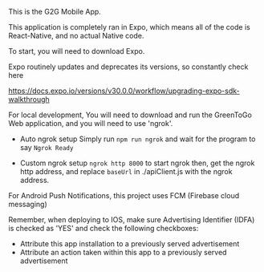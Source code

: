 This is the G2G Mobile App.

This application is completely ran in Expo, which means all of the code is React-Native, and no actual Native code. 

To start, you will need to download Expo. 

Expo routinely updates and deprecates its versions, so constantly check here

https://docs.expo.io/versions/v30.0.0/workflow/upgrading-expo-sdk-walkthrough


For local development, You will need to download and run the GreenToGo Web application, and you will need to use 'ngrok'.

* Auto ngrok setup
Simply run `npm run ngrok` and wait for the program to say `Ngrok Ready`

* Custom ngrok setup
`ngrok http 8000` to start ngrok
then, get the ngrok http address, and replace `baseUrl` in ./apiClient.js with the ngrok address.


For Android Push Notifications, this project uses FCM (Firebase cloud messaging)

Remember, when deploying to IOS, make sure Advertising Identifier (IDFA) is checked as 'YES' and check the following checkboxes:
* Attribute this app installation to a previously served advertisement
* Attribute an action taken within this app to a previously served advertisement